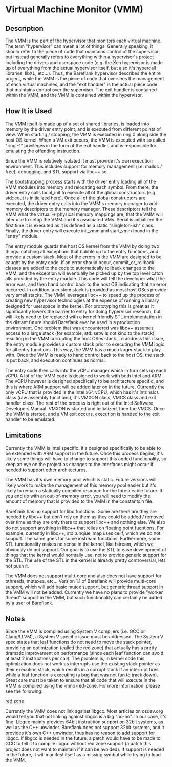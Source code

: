 # Virtual Machine Monitor (VMM)

## Description

The VMM is the part of the hypervisor that monitors each virtual machine. The term "hypervisor" can mean a lot of things. Generally speaking, it should refer to the piece of code that maintains control of the supervisor, but instead generally refers to everything within a hypervisor's project including the drivers and userspace code (e.g. the Xen hypervisor is made up of everything from the actual hypervisor itself, but also it's hypercall libraries, libXL, etc...). Thus, the Bareflank hypervisor describes the entire project, while the VMM is the piece of code that oversees the management of each virtual machines, and the "exit handler" is the actual piece code that maintains control over the supervisor. The exit handler is contained within the VMM, and the VMM is contained within the hypervisor. 

## How It is Used

The VMM itself is made up of a set of shared libraries, is loaded into memory by the driver entry point, and is executed from different points of view. When starting / stopping, the VMM is executed in ring 0 along side the host OS kernel. When a VM exit occurs, the VMM is executed with so called "ring -1" privileges in the form of the exit handler, and is responsible for emulating the offending instruction. 

Since the VMM is relatively isolated it must provide it's own execution environment. This includes support for memory management (i.e. malloc / free), debugging, and STL support via libc++.so. 

The bootstrapping process starts with the driver entry loading all of the VMM modules into memory and relocating each symbol. From there, the driver entry calls local_init to execute all of the global constructors (e.g. std::cout is initialized here). Once all of the global constructors are executed, the driver entry calls into the VMM's memory manager to add memory descriptors to the memory manager. These descriptors tell the VMM what the virtual -> physical memory mappings are, that the VMM will later use to setup the VMM and it's associated VMs. Serial is initialized the first time it is executed as it is defined as a static "singleton-ish" class. Finally, the driver entry will execute init_vmm and start_vmm found in the "entry" module. 

The entry module guards the host OS kernel from the VMM by doing two things: catching all exceptions that bubble up to the entry functions, and provide a custom stack. Most of the errors in the VMM are designed to be caught by the entry code. If an error should occur, commit_or_rollback classes are added to the code to automatically rollback changes to the VMM, and the exception will eventually be picked up by the top level catch alls provided by the entry module. This code will tell the developer what the error was, and then hand control back to the host OS indicating that an error occurred. In addition, a custom stack is provided as most host OSes provide very small stacks. The VMM leverages libc++ to speed up the process of creating new hypervisor technologies at the expense of running a library designed for userspace in the kernel. For prototyping this is great as it significantly lowers the barrier to entry for doing hypervisor research, but will likely need to be replaced with a kernel friendly STL implementation in the distant future should Bareflank ever be used in a production environment. One problem that was encountered was libc++ assumes access to a large stack (for example, std::setw is not kind to the stack), resulting in the VMM corrupting the host OSes stack. To address this issue, the entry module provides a custom stack prior to executing the VMM logic for all entry functions. This way, the VMM has a much larger stack to play with. Once the VMM is ready to hand control back to the host OS, the stack is put back, and execution continues as normal. 

The entry code then calls into the vCPU manager which in turn sets up each vCPU. A lot of the VMM code is designed to work with both Intel and ARM. The vCPU however is designed specifically to be architecture specific, and this is where ARM support will be added later on in the future. Currently the only vCPU that is provided is the Intel x64 vCPU, which has it's intrinsics class (raw assembly functions), it's VMXON class, VMCS class and exit handler class. The rest of the process is right out of the Intel Software Developers Manual. VMXON is started and initialized, then the VMCS. Once the VMM is started, and a VM exit occurs, execution is handed to the exit handler to be emulated.    

## Limitations

Currently the VMM is Intel specific. It's designed specifically to be able to be extended with ARM support in the future. Once this process begins, it's likely some things will have to change to support this added functionality, so keep an eye on the project as changes to the interfaces might occur if needed to support other architectures. 

The VMM has it's own memory pool which is static. Future versions will likely work to make the management of this memory pool easier but it's likely to remain a statically compiled resource for the foreseeable future. If you end up with an out-of-memory error, you will need to modify the amount of memory that is provided to the VMM in the constants.h file. 

Bareflank has no support for libc functions. Some are there are they are needed by libc++ but don't rely on them as they could be added / removed over time as they are only there to support libc++ and nothing else. We also do not support anything in libc++ that relies on floating point fucntions. For example, currently in libc++, std::unqiue_map uses ceilf, which we do not support. The same goes for some iostream functions. Furthermore, some STL functionality makes no sense in the kernel, like fstream, which we obviously do not support. Our goal is to use the STL to ease development of things that the kernel would normally use, not to provide generic support for the STL. The use of the STL in the kernel is already pretty controversial, lets not push it. 

The VMM does not support multi-core and also does not have support for pthreads, mutexes, etc... Version 1.1 of Bareflank will provide multi-core support, which will add basic mutex support, but generic thread support in the VMM will not be added. Currently we have no plans to provide "worker thread" support in the VMM, but such functionality can certainly be added by a user of Bareflank. 
 
## Notes

Since the VMM is compiled using System V compilers (i.e. GCC or Clang/LLVM), a System V specific issue must be addressed. The System V spec states that leaf functions do not need to move the stack pointer, providing an optimization (called the red zone) that actually has a pretty dramatic improvement on performance (since each leaf function can avoid at least 2 instructions per call). The problem is, in kernel code this optimization does not work as interrupts use the existing stack pointer as their execution stack, which results in a corrupt stack if an interrupt fires while a leaf function is executing (a bug that was not fun to track down). Great care must be taken to ensure that all code that will execute in the VMM is compiled using the -mno-red-zone. For more information, please see the following:

[red zone](http://eli.thegreenplace.net/2011/09/06/stack-frame-layout-on-x86-64/)

Currently the VMM does not link against libgcc. Most articles on osdev.org would tell you that not linking against libgcc is a big "no-no". In our case, it's fine. Libgcc mainly provides 64bit instruction support on 32bit systems, as well as the C++ unwinder. Bareflank does not support 32bit systems, and it provides it's own C++ unwinder, thus has no reason to add support for libgcc. If libgcc is needed in the future, a patch would have to be made to GCC to tell it to compile libgcc without red zone support (a patch this project does not want to maintain if it can be avoided). If support is needed in the future, it will manifest itself as a missing symbol while trying to load the VMM. 

